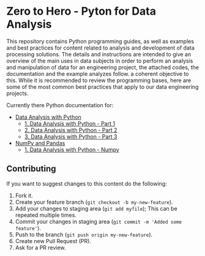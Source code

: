 # Zero to Hero - Pyton for Data Analysis

This repository contains Python programming guides, as well as examples and best practices for content related to analysis and development of data processing solutions. The details and instructions are intended to give an overview of the main uses in data subjects in order to perform an analysis and manipulation of data for an engineering project, the attached codes, the documentation and the example analyzes follow. a coherent objective to this. While it is recommended to review the programming bases, here are some of the most common best practices that apply to our data engineering projects.

Currently there Python documentation for:

- [Data Analysis with Python](Data%20Analysis%20with%20Python)
   - [1. Data Analysis with Python - Part 1](Data%20Analysis%20with%20Python/1.%20Data%20Analysis%20with%20Python%20-%20Part%201.ipynb)
   - [2. Data Analysis with Python - Part 2](Data%20Analysis%20with%20Python/2.%20Data%20Analysis%20with%20Python%20-%20Part%202.ipynb)
   - [3. Data Analysis with Python - Part 3](Data%20Analysis%20with%20Python/3.%20Data%20Analysis%20with%20Python%20-%20Part%203.ipynb)
- [NumPy and Pandas](Data%20Analysis%20with%20Python)
   - [1. Data Analysis with Python - Numpy](Data%20Analysis%20with%20Python/1.%20Data%20Analysis%20with%20Python%20-%20Part%201.ipynb)

## Contributing

If you want to suggest changes to this content do the following:

1. Fork it.
2. Create your feature branch (`git checkout -b my-new-feature`).
3. Add your changes to staging area (`git add myfile`);
   This can be repeated multiple times.
4. Commit your changes in staging area (`git commit -m 'Added some feature'`).
5. Push to the branch (`git push origin my-new-feature`).
6. Create new Pull Request (PR).
7. Ask for a PR review.
